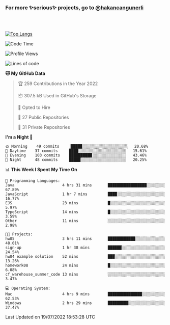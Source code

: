 ### For more ✨serious✨ projects, go to [@hakancangunerli](https://github.com/hakancangunerli)

<br>
<br>



[![Top Langs](https://github-readme-stats.vercel.app/api/top-langs/?username=63616e&layout=compact&hide=tex,html,shell,assembly,javascript,C&langs_count=6&exclude_repo=2015-csharp)](https://github.com/anuraghazra/github-readme-stats)


<!--START_SECTION:waka-->
![Code Time](http://img.shields.io/badge/Code%20Time-0%20secs-blue)

![Profile Views](http://img.shields.io/badge/Profile%20Views-4-blue)

![Lines of code](https://img.shields.io/badge/From%20Hello%20World%20I%27ve%20Written-192%20Thousand%20lines%20of%20code-blue)

**🐱 My GitHub Data** 

> 🏆 259 Contributions in the Year 2022
 > 
> 📦 307.5 kB Used in GitHub's Storage 
 > 
> 💼 Opted to Hire
 > 
> 📜 27 Public Repositories 
 > 
> 🔑 31 Private Repositories  
 > 
**I'm a Night 🦉** 

```text
🌞 Morning    49 commits     █████░░░░░░░░░░░░░░░░░░░░   20.68% 
🌆 Daytime    37 commits     ████░░░░░░░░░░░░░░░░░░░░░   15.61% 
🌃 Evening    103 commits    ██████████░░░░░░░░░░░░░░░   43.46% 
🌙 Night      48 commits     █████░░░░░░░░░░░░░░░░░░░░   20.25%

```


📊 **This Week I Spent My Time On** 

```text
💬 Programming Languages: 
Java                     4 hrs 31 mins       █████████████████░░░░░░░░   67.89% 
JavaScript               1 hr 7 mins         ████░░░░░░░░░░░░░░░░░░░░░   16.77% 
EJS                      23 mins             █░░░░░░░░░░░░░░░░░░░░░░░░   5.97% 
TypeScript               14 mins             █░░░░░░░░░░░░░░░░░░░░░░░░   3.59% 
Other                    11 mins             ░░░░░░░░░░░░░░░░░░░░░░░░░   2.98%

🐱‍💻 Projects: 
hw05                     3 hrs 11 mins       ████████████░░░░░░░░░░░░░   48.01% 
sign-up                  1 hr 38 mins        ██████░░░░░░░░░░░░░░░░░░░   24.54% 
hw04 example solution    52 mins             ███░░░░░░░░░░░░░░░░░░░░░░   13.26% 
homework08               24 mins             █░░░░░░░░░░░░░░░░░░░░░░░░   6.08% 
cf_warehouse_summer_code 13 mins             ░░░░░░░░░░░░░░░░░░░░░░░░░   3.47%

💻 Operating System: 
Mac                      4 hrs 9 mins        ███████████████░░░░░░░░░░   62.53% 
Windows                  2 hrs 29 mins       █████████░░░░░░░░░░░░░░░░   37.47%

```


 Last Updated on 19/07/2022 18:53:28 UTC
<!--END_SECTION:waka-->


